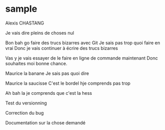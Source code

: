 # sample
Alexis CHASTANG

Je vais dire pleins de choses nul


Bon bah go faire des trucs bizarres avec Git
Je sais pas trop quoi faire en vrai
Donc je vais continuer à écrire des trucs bizarres

Vas y je vais essayer de le faire en ligne de commande maintenant
Donc souhaites moi bonne chance.

Maurice la banane
Je sais pas quoi dire



Maurice la saucisse
C'est le bordel hje comprends pas trop



Ah bah la je comprends que c'est la hess


Test du versionning


Correction du bug

Documentation sur la chose demandé